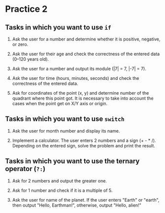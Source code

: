 # Practice 2

## Tasks in which you want to use `if`
1. Ask the user for a number and determine whether it is positive,
negative, or zero.

2. Ask the user for their age and check the correctness of the
entered data (0–120 years old).

3. Ask the user for a number and output its module (|7| = 7, |-7| = 7).

4. Ask the user for time (hours, minutes, seconds) and check the
correctness of the entered data.

5. Ask for coordinates of the point (x, y) and determine number
of the quadrant where this point got. It is necessary to take into
account the cases when the point get on X/Y axis or origin.

## Tasks in which you want to use `switch`
1. Ask the user for month number and display its name.

2. Implement a calculator. The user enters 2 numbers and a sign
(+ - * /). Depending on the entered sign, solve the problem
and print the result.

## Tasks in which you want to use the ternary operator (`?:`)
1. Ask for 2 numbers and output the greater one.

2. Ask for 1 number and check if it is a multiple of 5.

3. Ask the user for name of the planet. If the user enters "Earth"
or "earth", then output "Hello, Earthman!", otherwise, output
"Hello, alien!"
